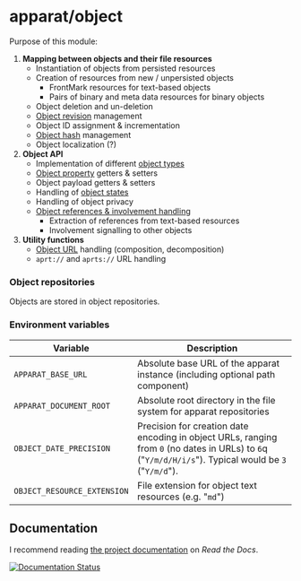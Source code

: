 # apparat/object

Purpose of this module:

1. **Mapping between objects and their file resources**
	* Instantiation of objects from persisted resources
	* Creation of resources from new / unpersisted objects
		* FrontMark resources for text-based objects
		* Pairs of binary and meta data resources for binary objects
	* Object deletion and un-deletion
	* [Object revision](object-revisions.md) management
	* Object ID assignment & incrementation
	* [Object hash](object-hash.md) management
	* Object localization (?)
2. **Object API**
    * Implementation of different [object types](object-types.md)
	* [Object property](object-properties.md) getters & setters
	* Object payload getters & setters
	* Handling of [object states](object-states.md)
	* Handling of object privacy
	* [Object references & involvement handling](object-revisions.md#object-cross-references)
		* Extraction of references from text-based resources
		* Involvement signalling to other objects
3. **Utility functions**
	* [Object URL](object-url.md) handling (composition, decomposition)
	* `aprt://` and `aprts://` URL handling

### Object repositories

Objects are stored in object repositories.

### Environment variables

Variable                       | Description
-------------------------------|------------------------------------------------------------
`APPARAT_BASE_URL`             | Absolute base URL of the apparat instance (including optional path component)
`APPARAT_DOCUMENT_ROOT`        | Absolute root directory in the file system for apparat repositories
`OBJECT_DATE_PRECISION`        | Precision for creation date encoding in object URLs, ranging from `0` (no dates in URLs) to `6`q ("`Y/m/d/H/i/s`"). Typical would be `3` ("`Y/m/d`").
`OBJECT_RESOURCE_EXTENSION`    | File extension for object text resources (e.g. "`md`")

## Documentation

I recommend reading [the project documentation](http://apparat-object.readthedocs.io/) on *Read the Docs*.

[![Documentation Status](https://readthedocs.org/projects/apparat-object/badge/?version=latest)](http://apparat-object.readthedocs.io/en/latest/?badge=latest)

